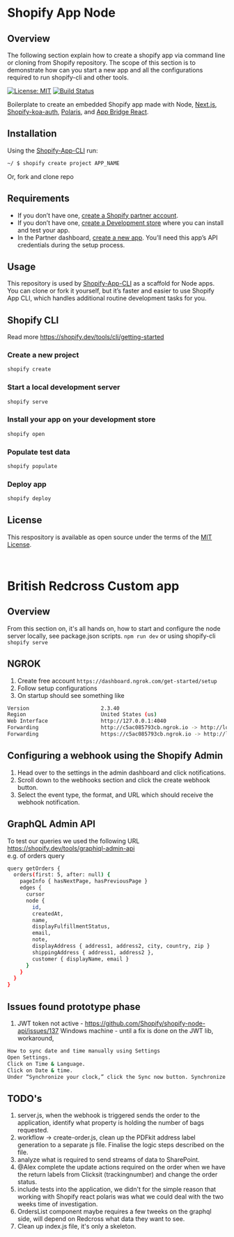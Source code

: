 # Shopify App Node

## Overview

The following section explain how to create a shopify app via command line or cloning from Shopify repository.
The scope of this section is to demonstrate how can you start a new app and all the configurations required to run shopify-cli and other tools.

[![License: MIT](https://img.shields.io/badge/License-MIT-green.svg)](LICENSE.md)
[![Build Status](https://travis-ci.com/Shopify/shopify-app-node.svg?branch=master)](https://travis-ci.com/Shopify/shopify-app-node)

Boilerplate to create an embedded Shopify app made with Node, [Next.js](https://nextjs.org/), [Shopify-koa-auth](https://github.com/Shopify/quilt/tree/master/packages/koa-shopify-auth), [Polaris](https://github.com/Shopify/polaris-react), and [App Bridge React](https://shopify.dev/tools/app-bridge/react-components).

## Installation

Using the [Shopify-App-CLI](https://github.com/Shopify/shopify-app-cli) run:

```sh
~/ $ shopify create project APP_NAME
```

Or, fork and clone repo

## Requirements

- If you don’t have one, [create a Shopify partner account](https://partners.shopify.com/signup).
- If you don’t have one, [create a Development store](https://help.shopify.com/en/partners/dashboard/development-stores#create-a-development-store) where you can install and test your app.
- In the Partner dashboard, [create a new app](https://help.shopify.com/en/api/tools/partner-dashboard/your-apps#create-a-new-app). You’ll need this app’s API credentials during the setup process.

## Usage

This repository is used by [Shopify-App-CLI](https://github.com/Shopify/shopify-app-cli) as a scaffold for Node apps. You can clone or fork it yourself, but it’s faster and easier to use Shopify App CLI, which handles additional routine development tasks for you.

## Shopify CLI

Read more https://shopify.dev/tools/cli/getting-started

### Create a new project
```sh
shopify create
```

### Start a local development server
```sh
shopify serve
```

### Install your app on your development store
```sh
shopify open
```

### Populate test data
```sh
shopify populate
```

### Deploy app
```sh
shopify deploy
```

## License

This respository is available as open source under the terms of the [MIT License](https://opensource.org/licenses/MIT).

</br>

# British Redcross Custom app

## Overview
From this section on, it's all hands on, how to start and configure the node server locally, see package.json scripts.
`npm run dev` or using shopify-cli `shopify serve`

## NGROK

1. Create free account
`https://dashboard.ngrok.com/get-started/setup`
2. Follow setup configurations
3. On startup should see something like

```sh
Version                       2.3.40
Region                        United States (us)                                                                        
Web Interface                 http://127.0.0.1:4040                                                                     
Forwarding                    http://c5ac085793cb.ngrok.io -> http://localhost:8081                                     
Forwarding                    https://c5ac085793cb.ngrok.io -> http://localhost:8081
```

## Configuring a webhook using the Shopify Admin

1. Head over to the settings in the admin dashboard and click notifications.
2. Scroll down to the webhooks section and click the create webhook button.
3. Select the event type, the format, and URL which should receive the webhook notification.

## GraphQL Admin API

To test our queries we used the following URL \
https://shopify.dev/tools/graphiql-admin-api \
e.g. of orders query 
```sh
query getOrders {
  orders(first: 5, after: null) {
    pageInfo { hasNextPage, hasPreviousPage }
    edges {
      cursor
      node {
        id,
        createdAt,
        name,
        displayFulfillmentStatus,
        email,
        note,
        displayAddress { address1, address2, city, country, zip }
        shippingAddress { address1, address2 },
        customer { displayName, email }
      }
    }
  }
}

```

## Issues found prototype phase

1. JWT token not active - https://github.com/Shopify/shopify-node-api/issues/137
Windows machine - until a fix is done on the JWT lib, workaround,
```sh
How to sync date and time manually using Settings
Open Settings.
Click on Time & Language.
Click on Date & time.
Under “Synchronize your clock,” click the Sync now button. Synchronize clock on Windows 10. Quick Tip: If the process fails, wait a few seconds, and try again.
```

## TODO's

1. server.js, when the webhook is triggered sends the order to the application, identify what property is holding the number of bags requested.
2. workflow -> create-order.js, clean up the PDFkit address label generation to a separate js file. Finalise the logic steps described on the file.
3. analyze what is required to send streams of data to SharePoint.
4. @Alex complete the update actions required on the order when we have the return labels from Clicksit (trackingnumber) and change the order status.
5. include tests into the application, we didn't for the simple reason that working with Shopify react polaris was what we could deal with the two weeks time of investigation.
6. OrdersList component maybe requires a few tweeks on the graphql side, will depend on Redcross what data they want to see.
7. Clean up index.js file, it's only a skeleton.
